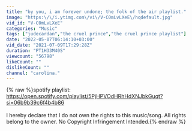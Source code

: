 ```yaml
---
title: "by you, i am forever undone; the folk of the air playlist."
image: "https:\/\/i.ytimg.com\/vi\/V-C0mLvLXeE\/hqdefault.jpg"
vid_id: "V-C0mLvLXeE"
categories: "Music"
tags: ["judecardan","the cruel prince","the cruel prince playlist"]
date: "2022-05-07T06:14:10+03:00"
vid_date: "2021-07-09T17:29:28Z"
duration: "PT1H33M40S"
viewcount: "56798"
likeCount: ""
dislikeCount: ""
channel: "carolina."
---
```

{% raw %}spotify playlist: <a rel="nofollow" target="blank" href="https://open.spotify.com/playlist/5PjHPVOdHRhHdXNJbkGuqt?si=06b9b39c6f4b4b86">https://open.spotify.com/playlist/5PjHPVOdHRhHdXNJbkGuqt?si=06b9b39c6f4b4b86</a><br /><br />I hereby declare that I do not own the rights to this music/song. All rights belong to the owner. No Copyright Infringement Intended.{% endraw %}
